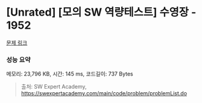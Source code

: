 # [Unrated] [모의 SW 역량테스트] 수영장 - 1952 

[문제 링크](https://swexpertacademy.com/main/code/problem/problemDetail.do?contestProbId=AV5PpFQaAQMDFAUq) 

### 성능 요약

메모리: 23,796 KB, 시간: 145 ms, 코드길이: 737 Bytes



> 출처: SW Expert Academy, https://swexpertacademy.com/main/code/problem/problemList.do